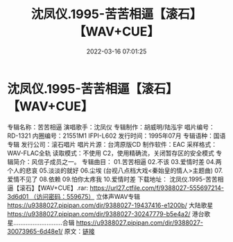 ﻿---
title: 沈凤仪.1995-苦苦相逼【滚石】【WAV+CUE】
date: 2022-03-16 07:01:25
categories: WAV车载音乐、镜像
tags: 华语中文
---
# 沈凤仪.1995-苦苦相逼【滚石】【WAV+CUE】

专辑名称：苦苦相逼
演唱歌手：沈凤仪
专辑制作：胡威明/陆泓宇
唱片编号：RD-1321
内圈编号：21551M1 IFPI-L602
发行时间：1995年07月
专辑语种：国语专辑
发行公司：滚石唱片
唱片片源：台湾原版CD
制作软件：EAC
采样格式：WAV-FLAC全轨
读取模式：不使用 C2，使用精确流，关闭暂存区的安全模式
专辑简介：风信子成员之一。
专辑曲目：
01.苦苦相逼
02.不该
03.爱情时差
04.两个人的悲哀
05.淡淡的就好
06.尘埃 (台视八点档大戏<秦始皇的情人>主题曲)
07.爱情不见了
08.依赖
09.怕你太疼我
10.爱情时差
下载地址：
沈凤仪.1995-苦苦相逼【滚石】【WAV+CUE】.rar: https://url27.ctfile.com/f/9388027-555697214-3d6d01 （访问密码：559675）
立体声WAV专辑
https://u9388027.pipipan.com/dir/9388027-19437416-e1200b/
大陆歌星
https://u9388027.pipipan.com/dir/9388027-30247779-b5e4a2/
港台歌星............................合辑
https://u9388027.pipipan.com/dir/9388027-30073965-6d48e1/
原文：[链接](https://blog.sina.com.cn/s/blog_1647c7e7601030w85.html)